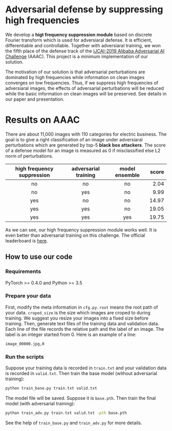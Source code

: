 # Adversarial defense by suppressing high frequencies
We develop a **higt frequency suppression module** based on discrete Fourier transform which is used for adversiaral defense. It is 
efficient, differentiable and controllable. Together with adversiaral training, we won the fifth place of the defense track of the [IJCAI-2019 Alibaba Adversarial AI Challenge](https://security.alibaba.com/alibs2019) (AAAC). This project is a minimum implementation of our solution.

The motivation of our solution is that adversarial perturbations are dominated by high frequencies while information on clean images converges on low frequencies. Thus, if we suppress high frequencies of adversiaral images, the effects of adversarial perturbations will be reduced while the basic information on clean images will be preserved. See details in our paper and presentation.

# Results on AAAC
There are about 11,000 images with 110 categories for electric business. The goal is to give a right classification of an image under adversiaral perturbations which are generated by top-5 **black box attackers**. The score of a defense model for an image is measured as 0 if misclassified else L2 norm of perturbations.

| high frequency suppression | adversarial training | model ensemble | score   |
| :------:                   | :------:             | :------:       | ------: |
| no                         | no                   | no             | 2.04    |
| no                         | yes                  | no             | 9.99    |
| yes                        | no                   | no             | 14.97   |
| yes                        | yes                  | no             | 19.05   |
| yes                        | yes                  | yes            | 19.75   |

As we can see, our high frequency suppression module works well. It is even better than adversarial training on this challenge. The official leaderboard is [here](https://tianchi.aliyun.com/competition/entrance/231701/rankingList/5).

## How to use our code
### Requirements
PyTorch >= 0.4.0 and Python >= 3.5

### Prepare your data
First, modify the meta information in `cfg.py`. `root` means the root path of your data. `croped_size` is the size which images are croped to during training. We suggest you resize your images into a fixed size before training.
Then, generate text files of the training data and validation data. Each line of the file records the relative path and the label of an image. The label is an integer started from 0. Here is an example of a line:
```
image_00000.jpg,0
```
### Run the scripts
Suppose your training data is recorded in `train.txt` and your validation data is recorded in `valid.txt`. Then train the base model (without adversarial training):
```bash
python train_base.py train.txt valid.txt
```
The model file will be saved. Suppose it is `base.pth`. Then train the final model (with adversarial training):
```bash
python train_adv.py train.txt valid.txt -pth base.pth
```
See the help of `train_base.py` and `train_adv.py` for more details.

